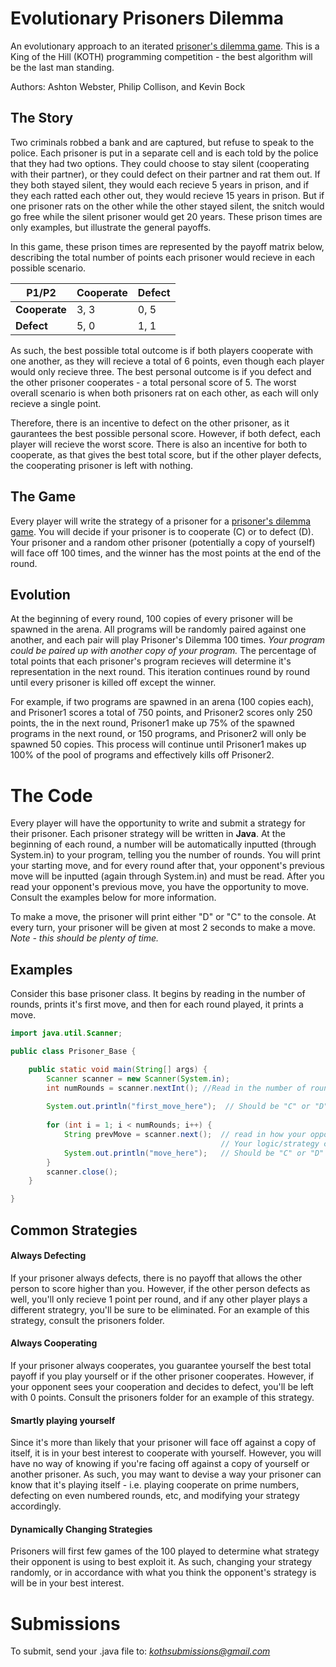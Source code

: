 # Evolutionary Prisoners Dilemma
An evolutionary approach to an iterated <a href="https://en.wikipedia.org/wiki/Prisoner%27s_dilemma">prisoner's dilemma game</a>.  This is a King of the Hill (KOTH) programming competition - the best algorithm will be the last man standing. 

Authors: Ashton Webster, Philip Collison, and Kevin Bock

## The Story
Two criminals robbed a bank and are captured, but refuse to speak to the police. Each prisoner is put in a separate cell and is each told by the police that they had two options. They could choose to stay silent (cooperating with their partner), or they could defect on their partner and rat them out.  If they both stayed silent, they would each recieve 5 years in prison, and if they each ratted each other out, they would recieve 15 years in prison. But if one prisoner rats on the other while the other stayed silent, the snitch would go free while the silent prisoner would get 20 years.  These prison times are only examples, but illustrate the general payoffs.

In this game, these prison times are represented by the payoff matrix below, describing the total number of points each prisoner would recieve in each possible scenario. 

| P1/P2 | Cooperate | Defect |
| ------ | --------- |------ |
| **Cooperate** | 3, 3 | 0, 5 |
| **Defect** | 5, 0 | 1, 1 |

As such, the best possible total outcome is if both players cooperate with one another, as they will recieve a total of 6 points, even though each player would only recieve three.  The best personal outcome is if you defect and the other prisoner cooperates - a total personal score of 5. The worst overall scenario is when both prisoners rat on each other, as each will only recieve a single point. 

Therefore, there is an incentive to defect on the other prisoner, as it gaurantees the best possible personal score.  However, if both defect, each player will recieve the worst score. There is also an incentive for both to cooperate, as that gives the best total score, but if the other player defects, the cooperating prisoner is left with nothing.  

## The Game
Every player will write the strategy of a prisoner for a <a href="https://en.wikipedia.org/wiki/Prisoner%27s_dilemma">prisoner's dilemma game</a>. You will decide if your prisoner is to cooperate (C) or to defect (D). Your prisoner and a random other prisoner (potentially a copy of yourself) will face off 100 times, and the winner has the most points at the end of the round. 


## Evolution
At the beginning of every round, 100 copies of every prisoner will be spawned in the arena. All programs will be randomly paired against one another, and each pair will play Prisoner's Dilemma 100 times. *Your program could be paired up with another copy of your program.* The percentage of total points that each prisoner's program recieves will determine it's representation in the next round.  This iteration continues round by round until every prisoner is killed off except the winner.

For example, if two programs are spawned in an arena (100 copies each), and Prisoner1 scores a total of 750 points, and Prisoner2 scores only 250 points, the in the next round, Prisoner1 make up 75% of the spawned programs in the next round, or 150 programs, and Prisoner2 will only be spawned 50 copies.  This process will continue until Prisoner1 makes up 100% of the pool of programs and effectively kills off Prisoner2. 

# The Code
Every player will have the opportunity to write and submit a strategy for their prisoner. Each prisoner strategy will be written in **Java**.  At the beginning of each round, a number will be automatically inputted (through System.in) to your program, telling you the number of rounds. You will print your starting move, and for every round after that, your opponent's previous move will be inputted (again through System.in) and must be read.  After you read your opponent's previous move, you have the opportunity to move. Consult the examples below for more information. 

To make a move, the prisoner will print either "D" or "C" to the console.  At every turn, your prisoner will be given at most 2 seconds to make a move. *Note - this should be plenty of time.*

## Examples
Consider this base prisoner class.  It begins by reading in the number of rounds, prints it's first move, and then for each round played, it prints a move. 
````java
import java.util.Scanner;

public class Prisoner_Base {

    public static void main(String[] args) {
        Scanner scanner = new Scanner(System.in);
        int numRounds = scanner.nextInt(); //Read in the number of rounds to be played
        
        System.out.println("first_move_here");  // Should be "C" or "D"
        
        for (int i = 1; i < numRounds; i++) {
            String prevMove = scanner.next();  // read in how your opponent played last round, "C" or "D"
                                               // Your logic/strategy code here
            System.out.println("move_here");   // Should be "C" or "D"
        }
        scanner.close();
    }

}
````

## Common Strategies

#### Always Defecting
If your prisoner always defects, there is no payoff that allows the other person to score higher than you.  However, if the other person defects as well, you'll only recieve 1 point per round, and if any other player plays a different strategry, you'll be sure to be eliminated. For an example of this strategy, consult the prisoners folder. 

#### Always Cooperating
If your prisoner always cooperates, you guarantee yourself the best total payoff if you play yourself or if the other prisoner cooperates.  However, if your opponent sees your cooperation and decides to defect, you'll be left with 0 points.  Consult the prisoners folder for an example of this strategy. 

#### Smartly playing yourself
Since it's more than likely that your prisoner will face off against a copy of itself, it is in your best interest to cooperate with yourself. However, you will have no way of knowing if you're facing off against a copy of yourself or another prisoner. As such, you may want to devise a way your prisoner can know that it's playing itself - i.e. playing cooperate on prime numbers, defecting on even numbered rounds, etc, and modifying your strategy accordingly. 

#### Dynamically Changing Strategies
Prisoners will first few games of the 100 played to determine what strategy their opponent is using to best exploit it. As such, changing your strategy randomly, or in accordance with what you think the opponent's strategy is will be in your best interest.

# Submissions
To submit, send your .java file to: *kothsubmissions@gmail.com*


